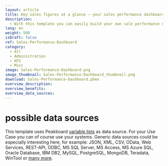 ```yaml
---
layout: article
title: Key sales figures at a glance – your sales performance dashboard
description: 
  - With this template you can easily build your own sale performance dashboard. In addition to their name and a personal photo, your sales representatives can see important key figures such as targets, revenues and the delta of these. By monitoring these sales metrics and because of the visibility of their individual goals, all employees can see how they are performing and how many deals they have ahead of them, which increases motivation to improve their performance and promotes competition among salespeople. Download the template directly for free and design your very own individual sale performance dashboard!
lang: en
weight: 500
isDraft: false
ref: Sales-Performance-Dashboard
category:
  - All
  - Administration
  - KPI
  - Misc
image: Sales-Performance-Dashboard.png
image_thumbnail: Sales-Performance-Dashboard_thumbnail.png
download: Sales-Performance-Dashboard.pbmx
overview_description:
overview_benefits:
overview_data_sources:
---
```

# possible data sources
This template uses Peakboard [variable lists](https://help.peakboard.com/scripting/en-variables.html) as data source. For your Use Case you can of course use your systems. Generic data sources could be especially interesting here, for example: JSON, XML, CSV, OData, Web Services, REST-API, ODBC, MS SQL Server, MS Access, MS Azure SQL, Oracle Database, IBM DB2, MySQL, PostgreSQL, MongoDB, Teradata, WinTool or [many more](https://peakboard.com/en/interfaces/).
